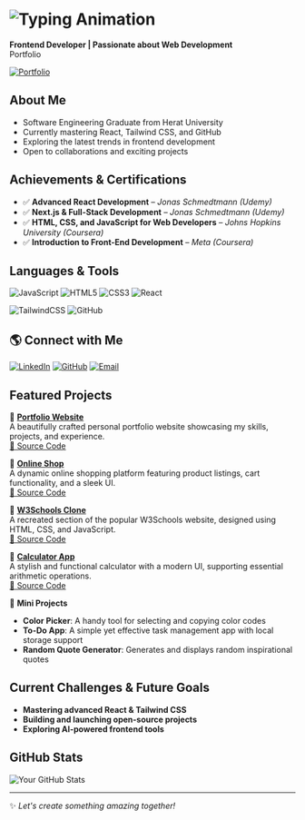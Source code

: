 # ![Typing Animation](https://readme-typing-svg.herokuapp.com?font=Fira+Code&pause=1000&color=36BCF7&center=true&vCenter=true&width=500&lines=Hi+there%2C+I'm+Mohammad+Hasan+Waseq!;Welcome+to+my+GitHub+page!)

 **Frontend Developer | Passionate about Web Development**  
 Portfolio  
 
 [![Portfolio](https://img.shields.io/badge/Portfolio-lightblue?style=for-the-badge&logo=firefox&logoColor=black)](https://your-portfolio-link.com)  
 


##  About Me
 -  Software Engineering Graduate from Herat University
-  Currently mastering React, Tailwind CSS, and GitHub
-  Exploring the latest trends in frontend development
-  Open to collaborations and exciting projects

##  Achievements & Certifications
- ✅ **Advanced React Development** – *Jonas Schmedtmann (Udemy)*
- ✅ **Next.js & Full-Stack Development** – *Jonas Schmedtmann (Udemy)*
- ✅ **HTML, CSS, and JavaScript for Web Developers** – *Johns Hopkins University (Coursera)*
- ✅ **Introduction to Front-End Development** – *Meta (Coursera)*

## Languages & Tools
![JavaScript](https://img.shields.io/badge/-JavaScript-F7DF1E?style=flat&logo=javascript&logoColor=black)
![HTML5](https://img.shields.io/badge/-HTML5-E34F26?style=flat&logo=html5&logoColor=white)
![CSS3](https://img.shields.io/badge/-CSS3-1572B6?style=flat&logo=css3&logoColor=white)
![React](https://img.shields.io/badge/-React-61DAFB?style=flat&logo=react&logoColor=black)  

![TailwindCSS](https://img.shields.io/badge/-TailwindCSS-38B2AC?style=flat&logo=tailwind-css&logoColor=white)
![GitHub](https://img.shields.io/badge/-GitHub-181717?style=flat&logo=github&logoColor=white)

## 🌎 Connect with Me
[![LinkedIn](https://img.shields.io/badge/-LinkedIn-0A66C2?style=flat&logo=linkedin&logoColor=white)](your-linkedin-url)
[![GitHub](https://img.shields.io/badge/-GitHub-181717?style=flat&logo=github&logoColor=white)](your-github-url)
[![Email](https://img.shields.io/badge/-Gmail-D14836?style=flat&logo=gmail&logoColor=white)](mailto:your-email@gmail.com)

## Featured Projects

🔹 **[Portfolio Website](https://your-live-demo-link.com)**  
A beautifully crafted personal portfolio website showcasing my skills, projects, and experience.  
[🔗 Source Code](https://github.com/your-username/portfolio-project)

🔹 **[Online Shop](https://your-live-demo-link.com)**  
A dynamic online shopping platform featuring product listings, cart functionality, and a sleek UI.  
[🔗 Source Code](https://github.com/your-username/online-shop)

🔹 **[W3Schools Clone](https://your-live-demo-link.com)**  
A recreated section of the popular W3Schools website, designed using HTML, CSS, and JavaScript.  
[🔗 Source Code](https://github.com/your-username/w3schools-clone)

🔹 **[Calculator App](https://your-live-demo-link.com)**  
A stylish and functional calculator with a modern UI, supporting essential arithmetic operations.  
[🔗 Source Code](https://github.com/your-username/calculator-project)

🔹 **Mini Projects**  
-  **Color Picker**: A handy tool for selecting and copying color codes  
-  **To-Do App**: A simple yet effective task management app with local storage support  
-  **Random Quote Generator**: Generates and displays random inspirational quotes  



##  Current Challenges & Future Goals
-  **Mastering advanced React & Tailwind CSS**
-  **Building and launching open-source projects**
-  **Exploring AI-powered frontend tools**

##  GitHub Stats
![Your GitHub Stats](https://github-readme-stats.vercel.app/api?username=your-github-username&show_icons=true&theme=tokyonight)

---
✨ _Let's create something amazing together!_

